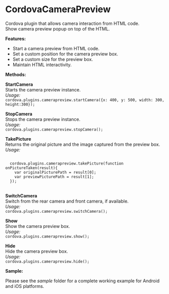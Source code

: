 CordovaCameraPreview
====================

Cordova plugin that allows camera interaction from HTML code.<br/>
Show camera preview popup on top of the HTML.<br/>

<p><b>Features:</b></p>
<ul>
  <li>Start a camera preview from HTML code.</li>
  <li>Set a custom position for the camera preview box.</li>
  <li>Set a custom size for the preview box.</li>
  <li>Maintain HTML interactivity.</li>
</ul>

<p><b>Methods:</b></p>

<p>
  <b>StartCamera</b><br/>
  <info>Starts the camera preview instance.</info><br/>
  <i>Usage:</i><br/>
  <code>cordova.plugins.camerapreview.startCamera({x: 400, y: 500, width: 300, height:300});</code>
</p>
<p>
  <b>StopCamera</b><br/>
  <info>Stops the camera preview instance.</info><br/>
  <i>Usage:</i><br/>
  <code>cordova.plugins.camerapreview.stopCamera();</code>
</p>
<p>
  <b>TakePicture</b><br/>
  <info>Returns the original picture and the image captured from the preview box.</info><br/>
  <i>Usage:</i><br/>
  <pre><code>
  cordova.plugins.camerapreview.takePicture(function onPictureTaken(result){
  	var originalPicturePath = result[0];
  	var previewPicturePath = result[1];
  });</code>
  </pre>
</p>
<p>
  <b>SwitchCamera</b><br/>
  <info>Switch from the rear camera and front camera, if available.</info><br/>
  <i>Usage:</i><br/>
  <code>cordova.plugins.camerapreview.switchCamera();</code>
</p>
<p>
  <b>Show</b><br/>
  <info>Show the camera preview box.</info><br/>
  <i>Usage:</i><br/>
  <code>cordova.plugins.camerapreview.show();</code>
</p>
<p>
  <b>Hide</b><br/>
  <info>Hide the camera preview box.</info><br/>
  <i>Usage:</i><br/>
  <code>cordova.plugins.camerapreview.hide();</code>
</p>

<p><b>Sample:</b></p>
<p>Please see the <i>sample</i> folder for a complete working example for Android and iOS platforms.</p>





